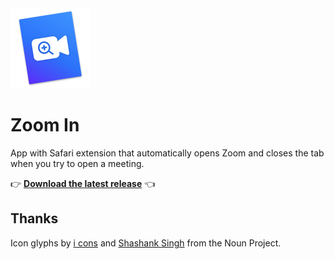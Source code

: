 <img src="Modules/ZoomIn/Resources/Assets.xcassets/AppIcon.appiconset/Mac-256.png" width="128">

# Zoom In

App with Safari extension that automatically opens Zoom and closes the tab when you try to open a meeting.

👉 **[Download the latest release](https://github.com/nothingmagical/ZoomIn/releases/download/v1.0.1/ZoomIn-1.0.1.zip)** 👈

## Thanks

Icon glyphs by [i cons](https://thenounproject.com/term/video/3136011) and [Shashank Singh](https://thenounproject.com/term/zoom-in/2395378) from the Noun Project.
